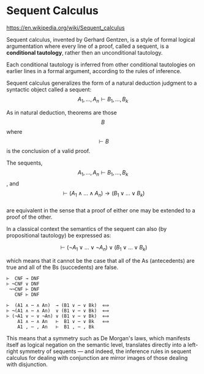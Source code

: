 # Sequent Calculus

https://en.wikipedia.org/wiki/Sequent_calculus

Sequent calculus, invented by Gerhard Gentzen, is a style of formal logical argumentation where every line of a proof, called a sequent, is a __conditional tautology__, rather then an unconditional tautology.
 
Each conditional tautology is inferred from other conditional tautologies on earlier lines in a formal argument, according to the rules of inference.


Sequent calculus generalizes the form of a natural deduction judgment to a syntactic object called a sequent:
$$A_{1}, \ldots, A_{n} \vdash B_{1}, \ldots, B_{k}$$

As in natural deduction, theorems are those $$B$$ where $$\vdash B$$ is the conclusion of a valid proof.


The sequents,     
$$A_1, \dots, A_n \vdash B_1, \dots, B_k$$, 
and     
$$\vdash (A_1 \land\dots\land A_n)\to(B_1 \lor\dots\lor B_k)$$     
are equivalent in the sense that a proof of either one may be extended to a proof of the other.


In a classical context the semantics of the sequent can also (by propositional tautology) be expressed as:

$$\vdash (\neg A_1 \lor \dots \lor \neg A_n ) \lor
(B_1 \lor \dots \lor B_k)$$

which means that it cannot be the case that all of the As (antecedents) are true and all of the Bs (succedents) are false.

```
⊢  CNF → DNF
⊢ ¬CNF ∨ DNF
 ¬¬CNF ⊢ DNF
   CNF ⊢ DNF

⊢  (A1 ∧ ⋯ ∧ An)  → (B1 ∨ ⋯ ∨ Bk)  ⟺
⊢ ¬(A1 ∧ ⋯ ∧ An)  ∨ (B1 ∨ ⋯ ∨ Bk)  ⟺
⊢ (¬A1 ∨ ⋯ ∨ ¬An) ∨ (B1 ∨ ⋯ ∨ Bk)  ⟺
    A1 ∧ ⋯ ∧ An   ⊢  B1 ∨ ⋯ ∨ Bk   ⟺
    A1 , ⋯ , An   ⊢  B1 , ⋯ , Bk
```

This means that a symmetry such as De Morgan's laws, which manifests itself as logical negation on the semantic level, translates directly into a left-right symmetry of sequents — and indeed, the inference rules in sequent calculus for dealing with conjunction are mirror images of those dealing with disjunction.
